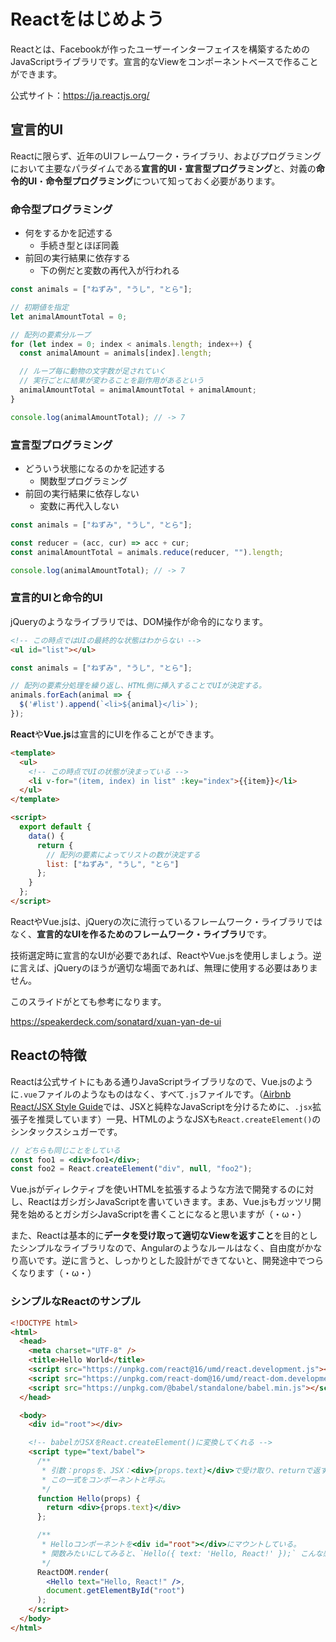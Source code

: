 # Reactをはじめよう

Reactとは、Facebookが作ったユーザーインターフェイスを構築するためのJavaScriptライブラリです。宣言的なViewをコンポーネントベースで作ることができます。

公式サイト：https://ja.reactjs.org/

## 宣言的UI

Reactに限らず、近年のUIフレームワーク・ライブラリ、およびプログラミングにおいて主要なパラダイムである**宣言的UI**・**宣言型プログラミング**と、対義の**命令的UI**・**命令型プログラミング**について知っておく必要があります。

### 命令型プログラミング
- 何をするかを記述する
  - 手続き型とほぼ同義
- 前回の実行結果に依存する
  - 下の例だと変数の再代入が行われる

```js
const animals = ["ねずみ", "うし", "とら"];

// 初期値を指定
let animalAmountTotal = 0;

// 配列の要素分ループ
for (let index = 0; index < animals.length; index++) {
  const animalAmount = animals[index].length;

  // ループ毎に動物の文字数が足されていく
  // 実行ごとに結果が変わることを副作用があるという
  animalAmountTotal = animalAmountTotal + animalAmount;
}

console.log(animalAmountTotal); // -> 7
```

### 宣言型プログラミング
- どういう状態になるのかを記述する
  - 関数型プログラミング
- 前回の実行結果に依存しない
  - 変数に再代入しない

```js
const animals = ["ねずみ", "うし", "とら"];

const reducer = (acc, cur) => acc + cur;
const animalAmountTotal = animals.reduce(reducer, "").length;

console.log(animalAmountTotal); // -> 7
```

### 宣言的UIと命令的UI

jQueryのようなライブラリでは、DOM操作が命令的になります。

```html
<!-- この時点ではUIの最終的な状態はわからない -->
<ul id="list"></ul>
```
```js
const animals = ["ねずみ", "うし", "とら"];

// 配列の要素分処理を繰り返し、HTML側に挿入することでUIが決定する。
animals.forEach(animal => {
  $('#list').append(`<li>${animal}</li>`);
});
```

**React**や**Vue.js**は宣言的にUIを作ることができます。

```html
<template>
  <ul>
    <!-- この時点でUIの状態が決まっている -->
    <li v-for="(item, index) in list" :key="index">{{item}}</li>
  </ul>
</template>

<script>
  export default {
    data() {
      return {
        // 配列の要素によってリストの数が決定する
        list: ["ねずみ", "うし", "とら"]
      };
    }
  };
</script>
```

ReactやVue.jsは、jQueryの次に流行っているフレームワーク・ライブラリではなく、**宣言的なUIを作るためのフレームワーク・ライブラリ**です。

技術選定時に宣言的なUIが必要であれば、ReactやVue.jsを使用しましょう。逆に言えば、jQueryのほうが適切な場面であれば、無理に使用する必要はありません。

このスライドがとても参考になります。

https://speakerdeck.com/sonatard/xuan-yan-de-ui

## Reactの特徴

Reactは公式サイトにもある通りJavaScriptライブラリなので、Vue.jsのように`.vue`ファイルのようなものはなく、すべて`.js`ファイルです。（[Airbnb React/JSX Style Guide](https://github.com/airbnb/javascript/tree/master/react#naming)では、JSXと純粋なJavaScriptを分けるために、`.jsx`拡張子を推奨しています）一見、HTMLのようなJSXも`React.createElement()`のシンタックスシュガーです。

```jsx
// どちらも同じことをしている
const foo1 = <div>foo1</div>;
const foo2 = React.createElement("div", null, "foo2");
```

Vue.jsがディレクティブを使いHTMLを拡張するような方法で開発するのに対し、ReactはガシガシJavaScriptを書いていきます。まあ、Vue.jsもガッツリ開発を始めるとガシガシJavaScriptを書くことになると思いますが（・ω・）

また、Reactは基本的に**データを受け取って適切なViewを返すこと**を目的としたシンプルなライブラリなので、Angularのようなルールはなく、自由度がかなり高いです。逆に言うと、しっかりとした設計ができてないと、開発途中でつらくなります（・ω・）

### シンプルなReactのサンプル

```html
<!DOCTYPE html>
<html>
  <head>
    <meta charset="UTF-8" />
    <title>Hello World</title>
    <script src="https://unpkg.com/react@16/umd/react.development.js"></script>
    <script src="https://unpkg.com/react-dom@16/umd/react-dom.development.js"></script>
    <script src="https://unpkg.com/@babel/standalone/babel.min.js"></script>
  </head>

  <body>
    <div id="root"></div>

    <!-- babelがJSXをReact.createElement()に変換してくれる -->
    <script type="text/babel">
      /**
       * 引数：propsを、JSX：<div>{props.text}</div>で受け取り、returnで返す。
       * この一式をコンポーネントと呼ぶ。
       */
      function Hello(props) {
        return <div>{props.text}</div>
      };

      /**
       * Helloコンポーネントを<div id="root"></div>にマウントしている。
       * 関数みたいにしてみると、`Hello({ text: 'Hello, React!' });` こんな感じ。
       */
      ReactDOM.render(
        <Hello text="Hello, React!" />,
        document.getElementById("root")
      );
    </script>
  </body>
</html>
```

